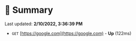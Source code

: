 # 📖 Summary
Last updated: **2/10/2022, 3:36:39 PM**

- `GET` [https://google.com](https://google.com) - **Up** (122ms)
